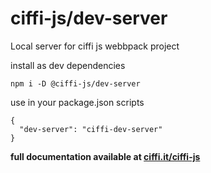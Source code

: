 # ciffi-js/dev-server
Local server for ciffi js webbpack project

install as dev dependencies 
```
npm i -D @ciffi-js/dev-server
```

use in your package.json scripts
```
{
  "dev-server": "ciffi-dev-server"
}
```

__full documentation available at [ciffi.it/ciffi-js](https://www.ciffi.it/ciffi-js/docs/router)__
